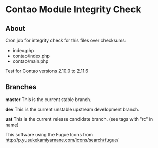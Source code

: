 Contao Module Integrity Check
=============================

## About

Cron job for integrity check for this files over checksums:
* index.php
* contao/index.php
* contao/main.php

Test for Contao versions 2.10.0 to 2.11.6

## Branches

**master** This is the current stable branch.

**dev** This is the current unstable upstream development branch.

**uat** This is the current release candidate branch. (see tags with "rc" in name)


This software using the Fugue Icons from http://p.yusukekamiyamane.com/icons/search/fugue/
